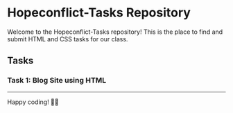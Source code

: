 # Hopeconflict-Tasks Repository

Welcome to the Hopeconflict-Tasks repository! This is the place to find and submit HTML and CSS tasks for our class.

## Tasks

### Task 1: Blog Site using HTML

<hr>
Happy coding! 👨‍💻
